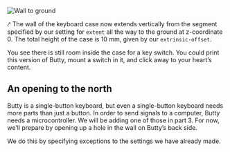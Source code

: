 ![Wall to ground](img/butty/to-ground.png)

⤤ The wall of the keyboard case now extends vertically from the segment
specified by our setting for `extent` all the way to the ground at z-coordinate
0. The total height of the case is 10 mm, given by our `extrinsic-offset`.

You see there is still room inside the case for a key switch. You could print
this version of Butty, mount a switch in it, and click away to your heart’s
content.

## An opening to the north

Butty is a single-button keyboard, but even a single-button keyboard needs more
parts than just a button. In order to send signals to a computer, Butty needs a
microcontroller. We will be adding one of those in part 3. For now, we’ll
prepare by opening up a hole in the wall on Butty’s back side.

We do this by specifying exceptions to the settings we have already made.
